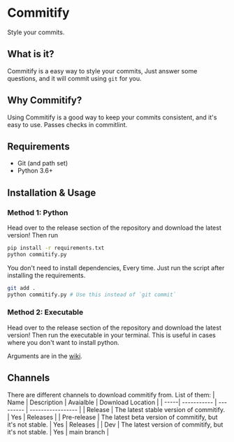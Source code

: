 # Commitify
Style your commits.

## What is it?
Commitify is a easy way to style your commits, Just answer some questions, and it will commit using `git` for you.

## Why Commitify?
Using Commitify is a good way to keep your commits consistent, and it's easy to use. Passes checks in commitlint.

## Requirements
- Git (and path set)
- Python 3.6+

## Installation & Usage
### Method 1: Python
Head over to the release section of the repository and download the latest version!
Then run
```bash
pip install -r requirements.txt
python commitify.py
```
You don't need to install dependencies, Every time. Just run the script after installing the requirements.
```bash
git add .
python commitify.py # Use this instead of `git commit`
```
### Method 2: Executable
Head over to the release section of the repository and download the latest version!
Then run the executable in your terminal.
This is useful in cases where you don't want to install python.

Arguments are in the [wiki](https://github.com/kokofixcomputers/Commitify/wiki).

## Channels
There are different channels to download commitify from. List of them:
| Name | Description | Avaialble | Download Location |
| -----| ----------- | --------- | ----------------- |
| Release | The latest stable version of commitify. | Yes | Releases |
| Pre-release | The latest beta version of commitify, but it's not stable. | Yes | Releases |
| Dev | The latest version of commitify, but it's not stable. | Yes | main branch |